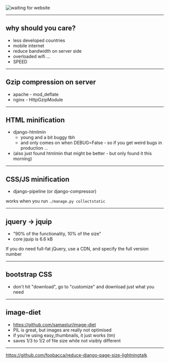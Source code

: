 ![waiting for website](/home/hamish/Documents/lightningtalk/slow-internet-connection--300x294.jpg)

---

## why should you care?

- less developed countries
- mobile internet
- reduce bandwidth on server side
- overloaded wifi ...
- SPEED

---

## Gzip compression on server

- apache - mod_deflate
- nginx - HttpGzipModule

---

## HTML minification

- django-htmlmin 
  - young and a bit buggy tbh
  - and only comes on when DEBUG=False - so if you get weird bugs in production ...
- (also just found htmlmin that might be better - but only found it this morning)

---

## CSS/JS minification

- django-pipeline (or django-compressor)

works when you run `./manage.py collectstatic`

---

## jquery -> jquip

- "90% of the functionality, 10% of the size"
- core jquip is 6.6 kB

If you do need full-fat jQuery, use a CDN, and specify the full version number

---

## bootstrap CSS

- don't hit "download", go to "customize" and download just what you need

---

## image-diet

- https://github.com/samastur/image-diet
- PIL is great, but images are really not optimised
- if you're using easy_thumbnails, it just works (tm)
- saves 1/3 to 1/2 of file size while not visibly different

---

https://github.com/foobacca/reduce-django-page-size-lightningtalk
